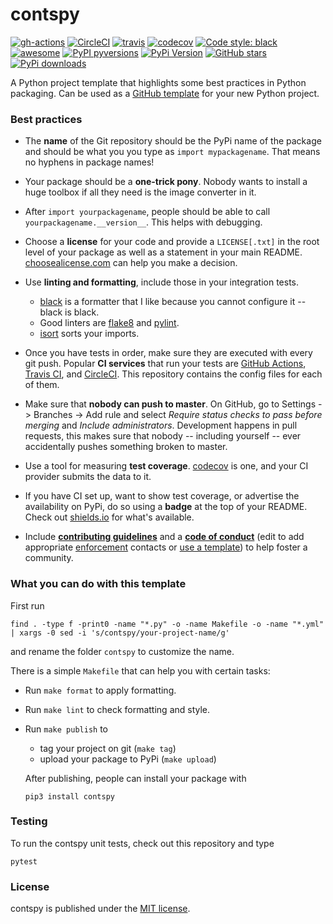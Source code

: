 # contspy

[![gh-actions](https://img.shields.io/github/workflow/status/ajacquey/contspy/ci?style=flat-square)](https://github.com/ajacquey/contspy/actions?query=workflow%3Aci)
[![CircleCI](https://img.shields.io/circleci/project/github/ajacquey/contspy/master.svg?style=flat-square)](https://circleci.com/gh/ajacquey/contspy/tree/master)
[![travis](https://img.shields.io/travis/ajacquey/contspy.svg?style=flat-square)](https://travis-ci.org/ajacquey/contspy)
[![codecov](https://img.shields.io/codecov/c/github/ajacquey/contspy.svg?style=flat-square)](https://codecov.io/gh/ajacquey/contspy)
[![Code style: black](https://img.shields.io/badge/code%20style-black-000000.svg?style=flat-square)](https://github.com/psf/black)
[![awesome](https://img.shields.io/badge/awesome-yes-8209ba.svg?style=flat-square)](https://github.com/ajacquey/contspy)
[![PyPI pyversions](https://img.shields.io/pypi/pyversions/contspy.svg?style=flat-square)](https://pypi.org/pypi/contspy/)
[![PyPi Version](https://img.shields.io/pypi/v/contspy.svg?style=flat-square)](https://pypi.org/project/contspy)
[![GitHub stars](https://img.shields.io/github/stars/ajacquey/contspy.svg?logo=github&label=Stars&logoColor=white&style=flat-square)](https://github.com/ajacquey/contspy)
[![PyPi downloads](https://img.shields.io/pypi/dm/contspy.svg?style=flat-square)](https://pypistats.org/packages/contspy)

A Python project template that highlights some best practices in Python packaging. Can
be used as a [GitHub
template](https://github.blog/2019-06-06-generate-new-repositories-with-repository-templates/)
for your new Python project.

### Best practices

* The **name** of the Git repository should be the PyPi name of the package and should
  be what you you type as `import mypackagename`. That means no hyphens in package
  names!

* Your package should be a **one-trick pony**. Nobody wants to install a huge toolbox if
  all they need is the image converter in it.

* After `import yourpackagename`, people should be able to call
  `yourpackagename.__version__`. This helps with debugging.

* Choose a **license** for your code and provide a `LICENSE[.txt]` in the root level of
  your package as well as a statement in your main README.
  [choosealicense.com](https://choosealicense.com/) can help you make a decision.

* Use **linting and formatting**, include those in your integration tests.
    - [black](https://github.com/python/black) is a formatter that I like because you
      cannot configure it -- black is black.
    - Good linters are [flake8](http://flake8.pycqa.org/en/latest/) and
      [pylint](https://www.pylint.org/).
    - [isort](https://pypi.org/project/isort/) sorts your imports.

* Once you have tests in order, make sure they are executed with every git push.
  Popular **CI services** that run your tests are [GitHub
  Actions](https://github.com/features/actions), [Travis CI](https://travis-ci.org/),
  and [CircleCI](https://circleci.com/). This repository contains the config files for
  each of them.

* Make sure that **nobody can push to master**. On GitHub, go to Settings -> Branches ->
  Add rule and select _Require status checks to pass before merging_ and _Include
  administrators_. Development happens in pull requests, this makes sure that nobody --
  including yourself -- ever accidentally pushes something broken to master.

* Use a tool for measuring **test coverage**. [codecov](https://codecov.io/) is one, and
  your CI provider submits the data to it.

* If you have CI set up, want to show test coverage, or advertise
  the availability on PyPi, do so using a **badge** at the top of your README. Check out
  [shields.io](https://shields.io/) for what's available.

* Include [**contributing guidelines**](CONTRIBUTING.md) and a [**code of
  conduct**](CODE_OF_CONDUCT.md) (edit to add appropriate
  [enforcement](CODE_OF_CONDUCT.md#enforcement) contacts or [use a
  template](https://help.github.com/en/articles/adding-a-code-of-conduct-to-your-project))
  to help foster a community.

### What you can do with this template

First run
```
find . -type f -print0 -name "*.py" -o -name Makefile -o -name "*.yml" | xargs -0 sed -i 's/contspy/your-project-name/g'
```
and rename the folder `contspy` to customize the name.

There is a simple `Makefile` that can help you with certain tasks:
  * Run `make format` to apply formatting.
  * Run `make lint` to check formatting and style.
  * Run `make publish` to
     - tag your project on git (`make tag`)
     - upload your package to PyPi (`make upload`)

    After publishing, people can install your package with
    ```
    pip3 install contspy
    ```

### Testing

To run the contspy unit tests, check out this repository and type
```
pytest
```

### License

contspy is published under the [MIT license](https://en.wikipedia.org/wiki/MIT_License).
